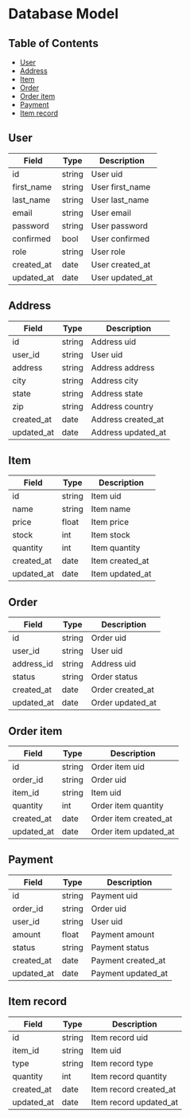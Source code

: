 # Database Model

## Table of Contents

- [User](#user)
- [Address](#address)
- [Item](#item)
- [Order](#order)
- [Order item](#order-item)
- [Payment](#payment)
- [Item record](#item-record)

## User

| Field      | Type   | Description     |
|------------|--------|-----------------|
| id         | string | User uid        |
| first_name | string | User first_name |
| last_name  | string | User last_name  |
| email      | string | User email      |
| password   | string | User password   |
| confirmed  | bool   | User confirmed  |
| role       | string | User role       |
| created_at | date   | User created_at |
| updated_at | date   | User updated_at |

## Address

| Field      | Type   | Description        |
|------------|--------|--------------------|
| id         | string | Address uid        |
| user_id    | string | User uid           |
| address    | string | Address address    |
| city       | string | Address city       |
| state      | string | Address state      |
| zip        | string | Address country    |
| created_at | date   | Address created_at |
| updated_at | date   | Address updated_at |

## Item

| Field      | Type   | Description     |
|------------|--------|-----------------|
| id         | string | Item uid        |
| name       | string | Item name       |
| price      | float  | Item price      |
| stock      | int    | Item stock      |
| quantity   | int    | Item quantity   |
| created_at | date   | Item created_at |
| updated_at | date   | Item updated_at |

## Order

| Field      | Type   | Description      |
|------------|--------|------------------|
| id         | string | Order uid        |
| user_id    | string | User uid         |
| address_id | string | Address uid      |
| status      | string | Order status     |
| created_at | date   | Order created_at |
| updated_at | date   | Order updated_at |

## Order item

| Field      | Type   | Description           |
|------------|--------|-----------------------|
| id         | string | Order item uid        |
| order_id   | string | Order uid             |
| item_id    | string | Item uid              |
| quantity   | int    | Order item quantity   |
| created_at | date   | Order item created_at |
| updated_at | date   | Order item updated_at |

## Payment

| Field      | Type   | Description        |
|------------|--------|--------------------|
| id         | string | Payment uid        |
| order_id   | string | Order uid          |
| user_id    | string | User uid           |
| amount     | float  | Payment amount     |
| status     | string | Payment status     |
| created_at | date   | Payment created_at |
| updated_at | date   | Payment updated_at |

## Item record

| Field      | Type   | Description            |
|------------|--------|------------------------|
| id         | string | Item record uid        |
| item_id    | string | Item uid               |
| type       | string | Item record type       |
| quantity   | int    | Item record quantity   |
| created_at | date   | Item record created_at |
| updated_at | date   | Item record updated_at |

